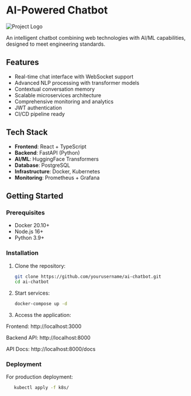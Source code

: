 # AI-Powered Chatbot

![Project Logo](https://via.placeholder.com/150)

An intelligent chatbot combining web technologies with AI/ML capabilities, designed to meet engineering standards.

## Features

- Real-time chat interface with WebSocket support
- Advanced NLP processing with transformer models
- Contextual conversation memory
- Scalable microservices architecture
- Comprehensive monitoring and analytics
- JWT authentication
- CI/CD pipeline ready

## Tech Stack

- **Frontend**: React + TypeScript
- **Backend**: FastAPI (Python)
- **AI/ML**: HuggingFace Transformers
- **Database**: PostgreSQL
- **Infrastructure**: Docker, Kubernetes
- **Monitoring**: Prometheus + Grafana

## Getting Started

### Prerequisites

- Docker 20.10+
- Node.js 16+
- Python 3.9+

### Installation

1. Clone the repository:
   ```bash
   git clone https://github.com/yourusername/ai-chatbot.git
   cd ai-chatbot

2. Start services:
    ```bash
    docker-compose up -d

3. Access the application:

Frontend: http://localhost:3000

Backend API: http://localhost:8000

API Docs: http://localhost:8000/docs


   ### Deployment

   For production deployment:
   ```bash
      kubectl apply -f k8s/
